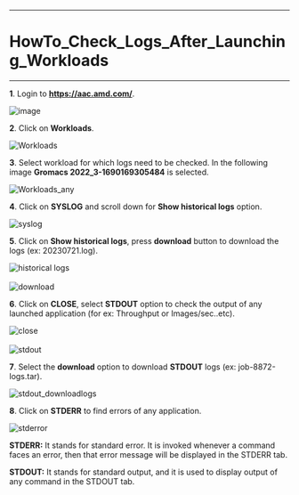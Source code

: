 ***

# HowTo_Check_Logs_After_Launching_Workloads

***

 **1**. Login to **https://aac.amd.com/**.
  
   ![image](https://github.com/gurumohan123/AMDAcceleratorCloudGuides/assets/137781570/d0ec09a6-d268-4ae8-9479-51a0a7e99f11)
   
 **2**. Click on **Workloads**.
 
   ![Workloads](https://github.com/gurumohan123/AMDAcceleratorCloudGuides/assets/137781570/d7a4f29c-c075-40bd-9cd5-42fef486580f)
   
 **3**. Select workload for which logs need to be checked. In the following image **Gromacs 2022_3-1690169305484** is selected.
 
   ![Workloads_any](https://github.com/gurumohan123/AMDAcceleratorCloudGuides/assets/137781570/7ad05cd1-8887-4641-9c2a-d17e5dff9ffd)
   
 **4**. Click on **SYSLOG** and scroll down for **Show historical logs** option.

   ![syslog](https://github.com/gurumohan123/AMDAcceleratorCloudGuides/assets/137781570/0b6c4555-d754-4676-bd98-23c39f24cc5d)

 **5**. Click on **Show historical logs**, press **download** button to download the logs (ex: 20230721.log).
 
   ![historical logs](https://github.com/gurumohan123/AMDAcceleratorCloudGuides/assets/137781570/a93b33b7-3381-4a9a-9572-eae0815688bd)
   <br/>
   <br/>
   ![download](https://github.com/amddcgpuce/AMDAcceleratorCloudGuides/assets/137781570/a19e1d5d-696f-4f29-9fbe-891c3ef55118)


 **6**. Click on **CLOSE**, select **STDOUT** option to check the output of any launched application (for ex: Throughput or Images/sec..etc).
 
   ![close](https://github.com/amddcgpuce/AMDAcceleratorCloudGuides/assets/137781570/ed1ee232-86cb-4f00-b7fd-b01f3cce5ee2)
  <br/>
  <br/>
   ![stdout](https://github.com/gurumohan123/AMDAcceleratorCloudGuides/assets/137781570/99138c6a-c4d7-4088-b1ff-abee00a7570f)
 
 **7**. Select the **download** option to download **STDOUT** logs (ex: job-8872-logs.tar).
 
   ![stdout_downloadlogs](https://github.com/gurumohan123/AMDAcceleratorCloudGuides/assets/137781570/04f6799f-793a-4f76-a952-2462b6462fc0)
  
 **8**. Click on **STDERR** to find errors of any application.
 
   ![stderror](https://github.com/gurumohan123/AMDAcceleratorCloudGuides/assets/137781570/90d2e259-52c9-403b-bf77-b502f98fb788)

  **STDERR:** It stands for standard error. It is invoked whenever a command faces an error, then that error message will be displayed in the STDERR tab.
  
  **STDOUT:** It stands for standard output, and it is used to display output of any command in the STDOUT tab.













